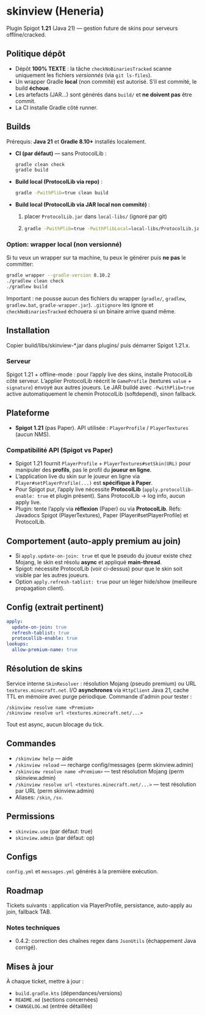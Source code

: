 # skinview (Heneria)

Plugin Spigot **1.21** (Java 21) — gestion future de skins pour serveurs offline/cracked.

## Politique dépôt
- Dépôt **100% TEXTE** : la tâche `checkNoBinariesTracked` scanne uniquement les fichiers *versionnés* (via `git ls-files`).
- Un wrapper Gradle **local** (non commité) est autorisé. S’il est commité, le build **échoue**.
- Les artefacts (JAR…) sont générés dans `build/` et **ne doivent pas** être commit.
- La CI installe Gradle côté runner.

## Builds
Prérequis: **Java 21** et **Gradle 8.10+** installés localement.

- **CI (par défaut)** — sans ProtocolLib :
  ```bash
  gradle clean check
  gradle build
  ```

- **Build local (ProtocolLib via repo)** :
  ```bash
  gradle -PwithPlib=true clean build
  ```

- **Build local (ProtocolLib via JAR local non commité)** :
  1. placer `ProtocolLib.jar` dans `local-libs/` (ignoré par git)
  2. ```bash
     gradle -PwithPlib=true -PwithPlibLocal=local-libs/ProtocolLib.jar clean build
     ```

### Option: wrapper local (non versionné)
Si tu veux un wrapper sur ta machine, tu peux le générer puis **ne pas** le committer:
```bash
gradle wrapper --gradle-version 8.10.2
./gradlew clean check
./gradlew build
```
Important : ne pousse aucun des fichiers du wrapper (`gradle/`, `gradlew`, `gradlew.bat`, `gradle-wrapper.jar`). `.gitignore` les ignore et `checkNoBinariesTracked` échouera si un binaire arrive quand même.

## Installation
Copier build/libs/skinview-*.jar dans plugins/ puis démarrer Spigot 1.21.x.

### Serveur
Spigot 1.21 + offline-mode : pour l’apply live des skins, installe ProtocolLib côté serveur.
L’applier ProtocolLib réécrit le `GameProfile` (textures `value` + `signature`) envoyé aux autres joueurs.
Le JAR buildé avec `-PwithPlib=true` active automatiquement le chemin ProtocolLib (softdepend), sinon fallback.

## Plateforme
- **Spigot 1.21** (pas Paper). API utilisée : `PlayerProfile` / `PlayerTextures` (aucun NMS).

### Compatibilité API (Spigot vs Paper)
- Spigot 1.21 fournit `PlayerProfile` + `PlayerTextures#setSkin(URL)` pour manipuler des **profils**, pas le profil du **joueur en ligne**.
- L’application live du skin sur le joueur en ligne via `Player#setPlayerProfile(...)` est **spécifique à Paper**.
- Pour Spigot pur, l’apply live nécessite **ProtocolLib** (`apply.protocollib-enable: true` et plugin présent). Sans ProtocolLib → log info, aucun apply live.
- Plugin: tente l’apply via **réflexion** (Paper) ou via **ProtocolLib**.
  Réfs: Javadocs Spigot (PlayerTextures), Paper (Player#setPlayerProfile) et ProtocolLib.

## Comportement (auto-apply premium au join)
- Si `apply.update-on-join: true` et que le pseudo du joueur existe chez Mojang,
  le skin est résolu **async** et appliqué **main-thread**.
- Spigot: nécessite ProtocolLib (voir ci-dessus) pour que le skin soit visible par les autres joueurs.
- Option `apply.refresh-tablist: true` pour un léger hide/show (meilleure propagation client).

## Config (extrait pertinent)
```yaml
apply:
  update-on-join: true
  refresh-tablist: true
  protocollib-enable: true
lookups:
  allow-premium-name: true
```

## Résolution de skins
Service interne `SkinResolver` : résolution Mojang (pseudo premium) ou URL `textures.minecraft.net`.
I/O **asynchrones** via `HttpClient` Java 21, cache TTL en mémoire avec purge périodique.
Commande d'admin pour tester :

```
/skinview resolve name <Premium>
/skinview resolve url <textures.minecraft.net/...>
```

Tout est async, aucun blocage du tick.

## Commandes
- `/skinview help` — aide
- `/skinview reload` — recharge config/messages (perm skinview.admin)
- `/skinview resolve name <Premium>` — test résolution Mojang (perm skinview.admin)
- `/skinview resolve url <textures.minecraft.net/...>` — test résolution par URL (perm skinview.admin)
- Aliases: `/skin`, `/sv`.

## Permissions
- `skinview.use` (par défaut: true)
- `skinview.admin` (par défaut: op)

## Configs
`config.yml` et `messages.yml` générés à la première exécution.

## Roadmap
Tickets suivants : application via PlayerProfile, persistance, auto-apply au join, fallback TAB.
### Notes techniques
- 0.4.2: correction des chaînes regex dans `JsonUtils` (échappement Java corrigé).

## Mises à jour
À chaque ticket, mettre à jour :
- `build.gradle.kts` (dépendances/versions)
- `README.md` (sections concernées)
- `CHANGELOG.md` (entrée détaillée)
